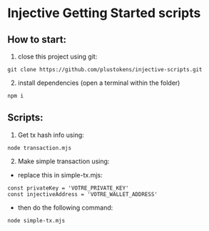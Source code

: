 # Injective Getting Started scripts

## How to start:

1. close this project using git:

```
git clone https://github.com/plustokens/injective-scripts.git
```

2. install dependencies (open a terminal within the folder)

```
npm i
```

## Scripts:

1. Get tx hash info using:

```
node transaction.mjs
```

2. Make simple transaction using:

- replace this in simple-tx.mjs:
```
const privateKey = 'VOTRE_PRIVATE_KEY'
const injectiveAddress = 'VOTRE_WALLET_ADDRESS'
```

- then do the following command:
```
node simple-tx.mjs
```
